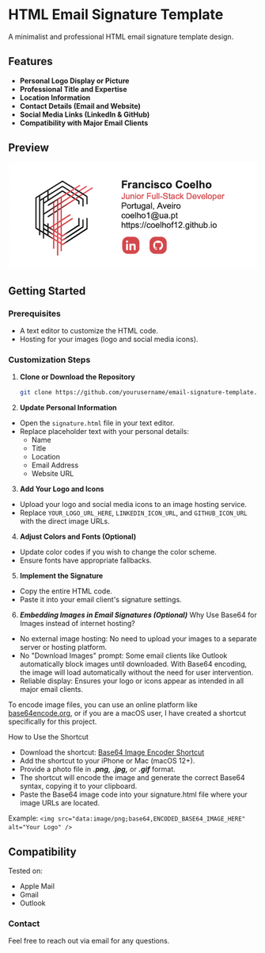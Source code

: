 # HTML Email Signature Template

A minimalist and professional HTML email signature template design.

## Features

- **Personal Logo Display or Picture**
- **Professional Title and Expertise**
- **Location Information**
- **Contact Details (Email and Website)**
- **Social Media Links (LinkedIn & GitHub)**
- **Compatibility with Major Email Clients**

## Preview

![Email Signature Preview](https://raw.githubusercontent.com/coelhof12/custom_HTML_signature/main/signature_preview.png)

## Getting Started

### **Prerequisites**

- A text editor to customize the HTML code.
- Hosting for your images (logo and social media icons).

### **Customization Steps**

1. **Clone or Download the Repository**

   ```bash
   git clone https://github.com/yourusername/email-signature-template.git
   ```

2. **Update Personal Information**

- Open the ```signature.html``` file in your text editor.
- Replace placeholder text with your personal details:
  - Name
  - Title
  - Location
  - Email Address
  - Website URL

3. **Add Your Logo and Icons**

- Upload your logo and social media icons to an image hosting service.
- Replace ```YOUR_LOGO_URL_HERE```, ```LINKEDIN_ICON_URL```, and ```GITHUB_ICON_URL``` with the direct image URLs.

4. **Adjust Colors and Fonts (Optional)**

- Update color codes if you wish to change the color scheme.
- Ensure fonts have appropriate fallbacks.

5. **Implement the Signature**

- Copy the entire HTML code.
- Paste it into your email client's signature settings.

6. ***Embedding Images in Email Signatures (Optional)***
Why Use Base64 for Images instead of internet hosting?
- No external image hosting: No need to upload your images to a separate server or hosting platform.
- No "Download Images" prompt: Some email clients like Outlook automatically block images until downloaded. With Base64 encoding, the image will load automatically without the need for user intervention.
- Reliable display: Ensures your logo or icons appear as intended in all major email clients. 

To encode image files, you can use an online platform like [base64encode.org](base64encode.org), or if you are a macOS user, I have created a shortcut specifically for this project.

How to Use the Shortcut

- Download the shortcut: [Base64 Image Encoder Shortcut](https://www.icloud.com/shortcuts/f29f2577e88f4158954279fd6b61acca)
- Add the shortcut to your iPhone or Mac (macOS 12+).
- Provide a photo file in ***.png,*** ***.jpg,*** or ***.gif*** format.
- The shortcut will encode the image and generate the correct Base64 syntax, copying it to your clipboard.
- Paste the Base64 image code into your signature.html file where your image URLs are located.

Example:
```<img src="data:image/png;base64,ENCODED_BASE64_IMAGE_HERE" alt="Your Logo" />```

## Compatibility
Tested on:
- Apple Mail
- Gmail
- Outlook

### Contact

Feel free to reach out via email for any questions.
